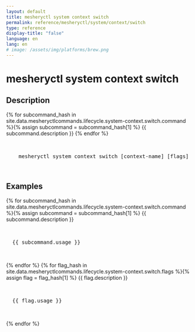 ```yaml
---
layout: default
title: mesheryctl system context switch
permalink: reference/mesheryctl/system/context/switch
type: reference
display-title: "false"
language: en
lang: en
# image: /assets/img/platforms/brew.png
---
```


<!-- Copy this template to create individual doc pages for each mesheryctl commands -->

<!-- Name of the command -->
# mesheryctl system context switch

## Description 

{% for subcommand_hash in site.data.mesheryctlcommands.lifecycle.system-context.switch.command %}{% assign subcommand = subcommand_hash[1] %}
{{ subcommand.description }}
{% endfor %}


<!-- Basic usage of the command -->
<pre class="codeblock-pre">
  <div class="codeblock">
    mesheryctl system context switch [context-name] [flags]
  </div>
</pre> 

<!-- All possible example use cases of the command -->
## Examples

{% for subcommand_hash in site.data.mesheryctlcommands.lifecycle.system-context.switch.command %}{% assign subcommand = subcommand_hash[1] %}
{{ subcommand.description }}
<pre class="codeblock-pre">
  <div class="codeblock">
  {{ subcommand.usage }}
  </div>
</pre>
{% endfor %}
{% for flag_hash in site.data.mesheryctlcommands.lifecycle.system-context.switch.flags %}{% assign flag = flag_hash[1] %}
{{ flag.description }}
<pre class="codeblock-pre">
  <div class="codeblock">
  {{ flag.usage }}
  </div>
</pre>
{% endfor %}
<br/>

<!-- Options/Flags available in this command -->
<!-- ## Options & Flags

{% for flag_hash in site.data.mesheryctlcommands.lifecycle.system-context.switch.flags %}{% assign flag = flag_hash[1] %}
{{ flag.description }}
<pre class="codeblock-pre">
  <div class="codeblock">
    {{ flag.flag }}
  </div>
</pre>
{% endfor %}
<br/>
-->
